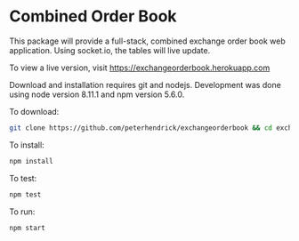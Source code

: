 
Combined Order Book
=======

This package will provide a full-stack, combined exchange order book web application. Using socket.io, the tables will
live update.

To view a live version, visit https://exchangeorderbook.herokuapp.com

Download and installation requires git and nodejs. Development was done using node version 8.11.1 and npm version 5.6.0.

To download:
```bash
git clone https://github.com/peterhendrick/exchangeorderbook && cd exchangeorderbook
```

To install:
```bash
npm install
```

To test:
```bash
npm test
```

To run:
``` bash
npm start
```